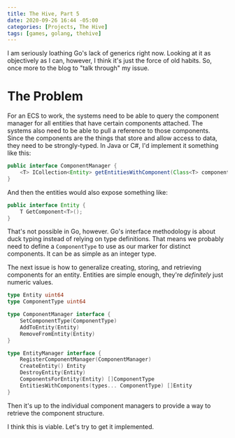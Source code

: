 ```yaml
---
title: The Hive, Part 5
date: 2020-09-26 16:44 -05:00
categories: [Projects, The Hive]
tags: [games, golang, thehive]
---
```


I am seriously loathing Go's lack of generics right now.  Looking at it as objectively as I can, however, I think it's just the force of old habits.  So, once more to the blog to "talk through" my issue.

# The Problem

For an ECS to work, the systems need to be able to query the component manager for all entities that have certain components attached.  The systems also need to be able to pull a reference to those components.  Since the components are the things that store and allow access to data, they need to be strongly-typed.  In Java or C#, I'd implement it something like this:

```java
public interface ComponentManager {
    <T> ICollection<Entity> getEntitiesWithComponent(Class<T> componentType);
}
```

And then the entities would also expose something like:
```java
public interface Entity {
    T GetComponent<T>();
}
```

That's not possible in Go, however.  Go's interface methodology is about duck typing instead of relying on type definitions.  That means we probably need to define a `ComponentType` to use as our marker for distinct components.  It can be as simple as an integer type.

The next issue is how to generalize creating, storing, and retrieving components for an entity. Entities are simple enough, they're _definitely_ just numeric values.

```go
type Entity uint64
type ComponentType uint64

type ComponentManager interface {
    SetComponentType(ComponentType)
    AddToEntity(Entity)
    RemoveFromEntity(Entity)
}

type EntityManager interface {
    RegisterComponentManager(ComponentManager)
    CreateEntity() Entity
    DestroyEntity(Entity)
    ComponentsForEntity(Entity) []ComponentType
    EntitiesWithComponents(types... ComponentType) []Entity
}
```
Then it's up to the individual component managers to provide a way to retrieve the component structure.

I think this is viable.  Let's try to get it implemented.